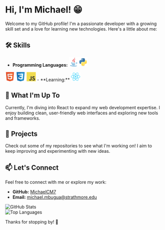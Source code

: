 # Hi, I'm Michael! 😁

Welcome to my GitHub profile! I'm a passionate developer with a growing skill set and a love for learning new technologies. Here's a little about me:

## 🛠️ Skills
- **Programming Languages:** <img src="https://raw.githubusercontent.com/devicons/devicon/master/icons/java/java-original.svg" alt="Java" width="30"/><img src="https://raw.githubusercontent.com/devicons/devicon/master/icons/python/python-original.svg" alt="Python" width="30"/>
<img src="https://raw.githubusercontent.com/devicons/devicon/master/icons/html5/html5-original.svg" alt="HTML" width="30"/>
<img src="https://raw.githubusercontent.com/devicons/devicon/master/icons/css3/css3-original.svg" alt="CSS" width="30"/>
<img src="https://raw.githubusercontent.com/devicons/devicon/master/icons/javascript/javascript-original.svg" alt="JavaScript" width="30"/> 
- **Learning:** <img src="https://raw.githubusercontent.com/devicons/devicon/master/icons/react/react-original.svg" alt="React" width="30"/>

## 🌱 What I'm Up To
Currently, I'm diving into React to expand my web development expertise. I enjoy building clean, user-friendly web interfaces and exploring new tools and frameworks.

## 📂 Projects
Check out some of my repositories to see what I'm working on! I aim to keep improving and experimenting with new ideas.

## 📫 Let's Connect
Feel free to connect with me or explore my work:
- **GitHub:** [MichaelCM7](https://github.com/MichaelCM7)
- **Email:** [michael.mbugua@strathmore.edu](michael.mbugua@strathmore.edu)

![GitHub Stats](https://github-readme-stats.vercel.app/api?username=MichaelCM7&show_icons=true&theme=radical)  
![Top Languages](https://github-readme-stats.vercel.app/api/top-langs/?username=MichaelCM7&layout=compact&theme=radical)

Thanks for stopping by! 🙏

